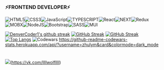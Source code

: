 ### ⚡FRONTEND DEVELOPER⚡
<img alt="HTML5" src="https://img.shields.io/badge/html5-%23E34F26.svg?style=for-the-badge&logo=html5&logoColor=white"/><img alt="CSS3" src="https://img.shields.io/badge/css3-%231572B6.svg?style=for-the-badge&logo=css3&logoColor=white"/><img alt="JavaScript" src="https://img.shields.io/badge/javascript-%23323330.svg?style=for-the-badge&logo=javascript&logoColor=%23F7DF1E"/><img alt="TYPESCRIPT" src="https://img.shields.io/badge/-TYPESCRIPT-blue?style=for-the-badge&logo=TYPESCRIPT&logoColor=white"/><img alt="React" src="https://img.shields.io/badge/react-%2320232a.svg?style=for-the-badge&logo=react&logoColor=%2361DAFB"/><img alt="NEXT" src="https://img.shields.io/badge/-NEXT-lightgrey?style=for-the-badge&logo=NEXT&logoColor=white"/><img alt="Redux" src="https://img.shields.io/badge/redux-%23593d88.svg?style=for-the-badge&logo=redux&logoColor=white"/><img alt="MOBX" src="https://img.shields.io/badge/-MobX-red?style=for-the-badge&logo=MOBX&logoColor=white"/><img alt="NodeJS" src="https://img.shields.io/badge/node.js-%2343853D.svg?style=for-the-badge&logo=node-dot-js&logoColor=white"/><img alt="Bootstrap" src="https://img.shields.io/badge/bootstrap-%23563D7C.svg?style=for-the-badge&logo=bootstrap&logoColor=white"/><img alt="SASS" src="https://img.shields.io/badge/SASS-hotpink.svg?style=for-the-badge&logo=SASS&logoColor=white"/><img alt="MUI" src="https://img.shields.io/badge/-MUI-skyblue?style=for-the-badge&logo=MUI&logoColor=white"/>


[![DenverCoder1's github streak](https://github-readme-streak-stats.herokuapp.com/?user=zhulym&theme=blue-green)](https://vk.com/llllwolfllll)
[![GitHub Streak](http://github-readme-streak-stats.herokuapp.com?user=zhulym&theme=tokyonight)](https://vk.com/llllwolfllll)
[![GitHub Streak](http://github-readme-streak-stats.herokuapp.com?user=zhulym&theme=tokyonight)](https://vk.com/llllwolfllll)
[![Top Langs](https://github-readme-stats.vercel.app/api/top-langs/?username=zhulym&card_width=495&layout=compact&height=195&theme=vision-friendly-dark)](https://github.com/anuraghazra/github-readme-stats)
![Codewars](https://vk.com/llllwolfllll)
https://github-readme-codewars-stats.herokuapp.com/api/?username=zhulym&card&colormode=dark_mode
#
![](https://komarev.com/ghpvc/?username=zhulym)(https://vk.com/llllwolfllll)

<!--
**zhulym/zhulym** is a ✨ _special_ ✨ repository because its `README.md` (this file) appears on your GitHub profile.

Here are some ideas to get you started:

- 🔭 I’m currently working on ...
- 🌱 I’m currently learning ...
- 👯 I’m looking to collaborate on ...
- 🤔 I’m looking for help with ...
- 💬 Ask me about ...
- 📫 How to reach me: ...
- 😄 Pronouns: ...
- ⚡ Fun fact: ...
-->
